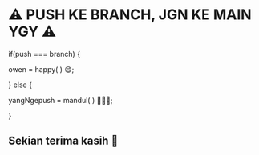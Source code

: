 # ⚠️ PUSH KE BRANCH, JGN KE MAIN YGY ⚠️

<p> if(push === branch) { </p>
<p> owen = happy( ) 😄; </p>
<p> } else { </p>
<p> yangNgepush = mandul( ) 🥜🍆🔪; </p>
<p> } </p>

## Sekian terima kasih 🙏
